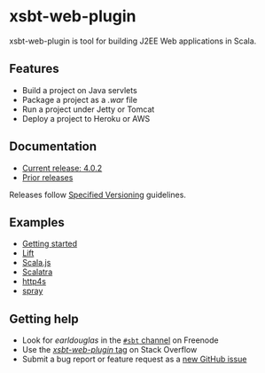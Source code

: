 # xsbt-web-plugin

xsbt-web-plugin is tool for building J2EE Web applications in Scala.

## Features

* Build a project on Java servlets
* Package a project as a *.war* file
* Run a project under Jetty or Tomcat
* Deploy a project to Heroku or AWS

## Documentation

* [Current release: 4.0.2](docs/4.0.x.md)
* [Prior releases](docs/)

Releases follow [Specified
Versioning](https://earldouglas.com/posts/specver.html) guidelines.

## Examples

* [Getting started](docs/examples/getting-started)
* [Lift](docs/examples/lift)
* [Scala.js](docs/examples/scala-js)
* [Scalatra](docs/examples/scalatra)
* [http4s](docs/examples/http4s)
* [spray](docs/examples/spray)

## Getting help

* Look for *earldouglas* in the [`#sbt`
  channel](https://webchat.freenode.net/?channels=sbt) on Freenode
* Use the [*xsbt-web-plugin*
  tag](https://stackoverflow.com/questions/tagged/xsbt-web-plugin) on
  Stack Overflow
* Submit a bug report or feature request as a [new GitHub
  issue](https://github.com/earldouglas/xsbt-web-plugin/issues/new)
